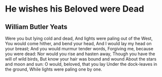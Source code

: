 # He wishes his Beloved were Dead
## William Butler Yeats
Were you but lying cold and dead,
And lights were paling out of the West,
You would come hither, and bend your head,
And I would lay my head on your breast;
And you would murmur tender words,
Forgiving me, because you were dead:
Nor would you rise and hasten away,
Though you have the will of wild birds,
But know your hair was bound and wound
About the stars and moon and sun:
O would, beloved, that you lay
Under the dock-leaves in the ground,
While lights were paling one by one.